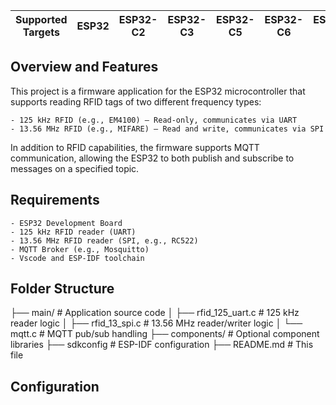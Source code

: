 | Supported Targets | ESP32 | ESP32-C2 | ESP32-C3 | ESP32-C5 | ESP32-C6 | ESP32-H2 | ESP32-P4 | ESP32-S2 | ESP32-S3 |
| ----------------- | ----- | -------- | -------- | -------- | -------- | -------- | -------- | -------- | -------- |

## Overview and Features

This project is a firmware application for the ESP32 microcontroller that supports reading RFID tags of two different frequency types:

    - 125 kHz RFID (e.g., EM4100) — Read-only, communicates via UART
    - 13.56 MHz RFID (e.g., MIFARE) — Read and write, communicates via SPI

In addition to RFID capabilities, the firmware supports MQTT communication, allowing the ESP32 to both publish and subscribe to messages on a specified topic.

## Requirements

    - ESP32 Development Board
    - 125 kHz RFID reader (UART)
    - 13.56 MHz RFID reader (SPI, e.g., RC522)
    - MQTT Broker (e.g., Mosquitto)
    - Vscode and ESP-IDF toolchain

## Folder Structure

├── main/                  # Application source code
│   ├── rfid_125_uart.c    # 125 kHz reader logic
│   ├── rfid_13_spi.c      # 13.56 MHz reader/writer logic
│   └── mqtt.c             # MQTT pub/sub handling
├── components/            # Optional component libraries
├── sdkconfig              # ESP-IDF configuration
├── README.md              # This file

## Configuration